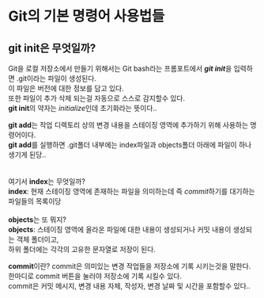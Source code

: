 Git의 기본 명령어 사용법들
 =====================
git init은 무엇일까?<br>
-------------
Git을 로컬 저장소에서 만들기 위해서는 Git bash라는 프롬포트에서 ***git init***을 입력하면 .git이라는 파일이 생성된다.<br>
이 파일은 버전에 대한 정보를 담고 있다.<br>
또한 파일이 추가 삭제 되는걸 자동으로 스스로 감지할수 있다.<br>
**git init**의 약자는 *initialize*인데 초기화라는 뜻이다..<br>

**git add**는 작업 디렉토리 상의 변경 내용을 스테이징 영역에 추가하기 위해 사용하는 명령어이다.<br>
**git add**를 실행하면 .git폴더 내부에는 index파일과 objects폴더 아래에 파일이 하나 생기게 된당..<br>
<br>
<br>
여기서 **index**는 무엇일까?<br>
**index**: 현재 스테이징 영역에 존재하는 파일을 의미하는데 즉 *commit*하기를 대기하는 파일들의 목록이당
<br>
<br>
**objects**는 또 뭐지?<br>
**objects**: 스테이징 영역에 올라온 파일에 대한 내용이 생성되거나 커밋 내용이 생성되는 객체 폴더이고,<br>
하위 폴더에는 각각의 고유한 문자열로 저장이 된다.


**commit**이란?
commit은 의미있는 변경 작업들을 저장소에 기록 시키는것을 말한다.<br>
한마디로 commit 버튼을 눌러야 저장소에 기록 시킬수 있다.<br>
commit은  커밋 메시지, 변경 내용 자체, 작성자, 변경 날짜 및 시간을 포함할수 있다..
